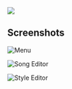 ![](https://user-images.githubusercontent.com/73490201/147893121-3ed1ae74-5f3e-45ca-b5d4-2d6a4285a508.png)

## Screenshots

![Menu](https://user-images.githubusercontent.com/73490201/147893157-67f9e6d2-432c-4186-9d91-e31db1e4b9aa.PNG)

![Song Editor](https://user-images.githubusercontent.com/73490201/147893158-dc8ca6eb-59aa-47ea-be08-c27f2a1025db.PNG)

![Style Editor](https://user-images.githubusercontent.com/73490201/147893159-f04aa1c2-47f5-4c75-9a35-28db18df8e61.PNG)
